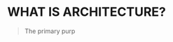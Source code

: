 # WHAT IS ARCHITECTURE?

> The primary purp
<!--stackedit_data:
eyJoaXN0b3J5IjpbMTAzMzc1ODMwMV19
-->